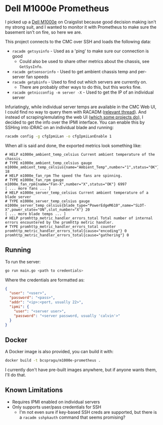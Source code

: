 # Dell M1000e Prometheus

I picked up a [Dell M1000e](https://en.wikipedia.org/wiki/Dell_M1000e) on Craigslist because good decision making isn't my strong suit, and I wanted to monitor it with Prometheus to make sure the basement isn't on fire, so here we are.

This project connects to the CMC over SSH and loads the following data:

* `racadm getsysinfo` - Used as a 'ping' to make sure our connection is good
  * Could also be used to share other metrics about the chassis, see `GetSysInfo`.
* `racadm getsensorinfo` - Used to get ambient chassis temp and per-server fan speeds
* `racadm getpbinfo` - Used to find out which servers are currently on.
  * There are probably other ways to do this, but this works fine.
* `racadm getnicconfig -m server -X` - Used to get the IP of an individual server

Infuriatingly, while individual server temps are available in the CMC Web UI, I could find no way to query them with RACADM ([relevant thread](https://www.dell.com/community/Systems-Management-General/Getting-ambient-temperature-from-iDRAC/m-p/3577536)). And instead of scraping/emulating the web UI ([which some projects do](https://github.com/11harveyj/idrac6-api)), I decided to get the info over the IPMI interface. You can enable this by SSHing into iDRAC on an individual blade and running:

```bash
racadm config -g cfgIpmiLan -o cfgIpmiLanEnable 1
```

When all is said and done, the exported metrics look something like:

```
# HELP m1000e_ambient_temp_celsius Current ambient temperature of the chassis.
# TYPE m1000e_ambient_temp_celsius gauge
m1000e_ambient_temp_celsius{name="Ambient_Temp",number="1",status="OK"} 18
# HELP m1000e_fan_rpm The speed the fans are spinning.
# TYPE m1000e_fan_rpm gauge
m1000e_fan_rpm{name="Fan-X",number="X",status="OK"} 6997
[ ... more fans ... ]
# HELP m1000e_server_temp_celsius Current ambient temperature of a blade server
# TYPE m1000e_server_temp_celsius gauge
m1000e_server_temp_celsius{blade_type="PowerEdgeM610",name="SLOT-X",power_state="ON",slot_number="X"} 20
[ ... more blade temps ... ]
# HELP promhttp_metric_handler_errors_total Total number of internal errors encountered by the promhttp metric handler.
# TYPE promhttp_metric_handler_errors_total counter
promhttp_metric_handler_errors_total{cause="encoding"} 0
promhttp_metric_handler_errors_total{cause="gathering"} 0
```

## Running

To run the server:

```bash
go run main.go <path to credentials>
```

Where the credentials are formatted as:

```json
{
  "user": "<user>",
  "password": "<pass>",
  "addr": "<ip>:<port, usually 22>",
  "ipmi": {
    "user": "<server user>",
    "password": "<server password, usually 'calvin'>" 
  }
}
```

## Docker

A Docker image is also provided, you can build it with:

```bash
docker build -t bcspragu/m1000e-prometheus .
```

I currently don't have pre-built images anywhere, but if anyone wants them, I'll do that.

## Known Limitations

* Requires IPMI enabled on individual servers
* Only supports user/pass credentials for SSH
  * I'm not even sure if key-based SSH creds are supported, but there is a `racadm sshpkauth` command that seems promising?
